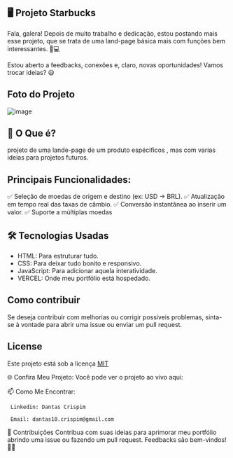  ## 🖥️ Projeto Starbucks
   Fala, galera! Depois de muito trabalho e dedicação, estou postando mais esse projeto, que se trata de uma land-page básica mais com funções bem interessantes. 🎉💻
  
  Estou aberto a feedbacks, conexões e, claro, novas oportunidades! Vamos trocar ideias? 😃

 ## Foto do Projeto

   ![image](https://github.com/user-attachments/assets/d700ac13-c428-4e3f-af67-84646c117496)



 ## 🚀 O Que é?

projeto de uma lande-page de um produto espécificos , mas com varias ideias para projetos futuros.

## Principais Funcionalidades:

✅ Seleção de moedas de origem e destino (ex: USD → BRL).
✅ Atualização em tempo real das taxas de câmbio.
✅ Conversão instantânea ao inserir um valor.
✅ Suporte a múltiplas moedas

## 🛠️ Tecnologias Usadas
  - HTML: Para estruturar tudo.
  - CSS: Para deixar tudo bonito e responsivo.
  - JavaScript: Para adicionar aquela interatividade.
  - VERCEL: Onde meu portfólio está hospedado.
  
## Como contribuir

   Se deseja contribuir com melhorias ou corrigir possíveis problemas, sinta-se à vontade para abrir uma issue ou enviar um pull request.

## License
  Este projeto está sob a licença [MIT](https://choosealicense.com/licenses/mit/)

  🌐 Confira Meu Projeto: 
    Você pode ver o projeto ao vivo aqui: 

📫 Como Me Encontrar: 

     Linkedin: Dantas Crispim

     Email: dantas10.crispim@gmail.com

📝 Contribuições Contribua com suas ideias para aprimorar meu portfólio abrindo uma issue ou fazendo um pull request. Feedbacks são bem-vindos! 🌟🚀
